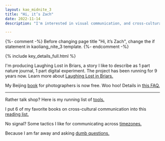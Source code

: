 ```yaml
---
layout: kao_midnite_3
title: "Hi, it’s Zach"
date: 2022-11-14
description: "I'm interested in visual communication, and cross-cultural communication. You can use this website to explore some of my on-going projects."

---
```



{%- comment -%}
Before changing page title "Hi, it’s Zach", change the if statement in kaoliang_nite_3 template. 
{%- endcomment -%}

<p class="lede">{% include key_details_full.html %}</p>
<div class="space"></div>
<div class="scan" markdown="1">  

I'm producing Laughing Lost in Briars, a story I like to describe as 1 part nature journal, 1 part digital experiment. The project has been running for 9 years now. Learn more about [Laughing Lost in Briars.]

My Beijing [book] for photographers is now free. Woo hoo! Details in [this FAQ.]

---

<p id="talk-shop">Rather talk shop? Here is my running list of <a href="https://www.zachmccabe.com/tools">tools.</a></p>

I put 6 of my favorite books on cross-cultural communication into this [reading list.]

No signal? Some tactics I like for communicating across [timezones.]

Because I am far away and asking [dumb questions.]

</div>

[Laughing Lost in Briars.]: https://www.zachmccabe.com/briars

[book]: https://www.zachmccabe.com/beijing

[this FAQ.]: https://www.zachmccabe.com/beijing/faq#why-is-this-book-free

[timezones.]: https://www.zachmccabe.com/notes/timezones

[reading list.]: https://www.zachmccabe.com/notes/reading-list

[dumb questions.]: https://www.zachmccabe.com/notes/dumb-questions
